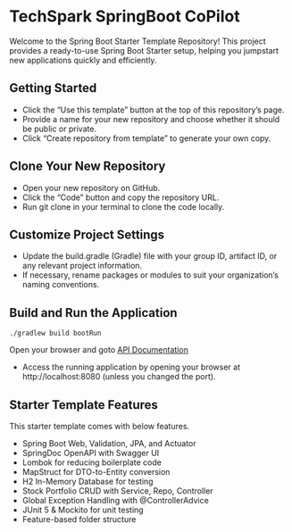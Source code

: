 # TechSpark SpringBoot CoPilot 

Welcome to the Spring Boot Starter Template Repository! This project provides a ready-to-use Spring Boot Starter setup,
helping you jumpstart new applications quickly and efficiently.

## Getting Started

- Click the “Use this template” button at the top of this repository’s page.
- Provide a name for your new repository and choose whether it should be public or private.
- Click “Create repository from template” to generate your own copy.
 
## Clone Your New Repository

- Open your new repository on GitHub.
- Click the “Code” button and copy the repository URL.
- Run git clone <your-repo-url> in your terminal to clone the code locally.

## Customize Project Settings

- Update the build.gradle (Gradle) file with your group ID, artifact ID, or any relevant project information.
- If necessary, rename packages or modules to suit your organization’s naming conventions.

## Build and Run the Application

```shell
./gradlew build bootRun
```

Open your browser and goto [API Documentation](http://localhost:8080/swagger-ui/index.html)

- Access the running application by opening your browser at http://localhost:8080 (unless you changed the port).

## Starter Template Features

This starter template comes with below features.

- Spring Boot Web, Validation, JPA, and Actuator
- SpringDoc OpenAPI with Swagger UI
- Lombok for reducing boilerplate code
- MapStruct for DTO-to-Entity conversion
- H2 In-Memory Database for testing
- Stock Portfolio CRUD with Service, Repo, Controller
- Global Exception Handling with @ControllerAdvice
- JUnit 5 & Mockito for unit testing
- Feature-based folder structure